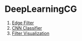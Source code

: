 # DeepLearningCG

 

1. [Edge Filter](https://colab.research.google.com/github/emmanueliarussi/DeepLearningCG/blob/master/1_edge_filter.ipynb)
2. [CNN Classifier](https://colab.research.google.com/github/emmanueliarussi/DeepLearningCG/blob/master/2_convolutional_network.ipynb)
3. [Filter Visualization](https://colab.research.google.com/github/emmanueliarussi/DeepLearningCG/blob/master/3_filter_visualization.ipynb)
